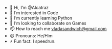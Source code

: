 - 👋 Hi, I’m @Alcatraz
- 👀 I’m interested in Code
- 🌱 I’m currently learning Python
- 💞️ I’m looking to collaborate on Games
- 📫 How to reach me vladasandwich@gmail.com
- 😄 Pronouns: He/Him
- ⚡ Fun fact: I speedrun.

<!---
alca-traz1/alca-traz1 is a ✨ special ✨ repository because its `README.md` (this file) appears on your GitHub profile.
You can click the Preview link to take a look at your changes.
--->

